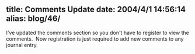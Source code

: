 title: Comments Update
date: 2004/4/1 14:56:14
alias: blog/46/
---
I've updated the comments section so you don't have to register to view the comments.  Now registration is just required to add new comments to any journal entry.